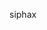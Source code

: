 siphax 
<a href="https://scontent.falc1-1.fna.fbcdn.net/v/t1.0-1/p50x50/67677661_106753707340376_839496661318238208_n.jpg?_nc_cat=108&_nc_oc=AQkRYUjMdDFYtKAs6HRAQXADtbJZuJj96rTjCc3iKjaT16MAEbHrYJ-XJc26k19Ss1o&_nc_ht=scontent.falc1-1.fna&oh=cf02a358e555f546f151f933309b8686&oe=5DFF12DE" download>
